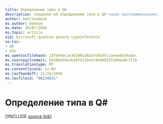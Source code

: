 ```yaml
---
title: Определение типа в Q#
description: Сведения об определении типа в Q# языке программирования.
author: bettinaheim
ms.author: beheim
ms.date: 10/07/2020
ms.topic: article
uid: microsoft.quantum.qsharp.typeinference
no-loc:
- Q#
- $$v
ms.openlocfilehash: 13fb4ebc1ea61001a6a2fe01d5c1aeea6b54aaec
ms.sourcegitcommit: b930bb59a1ba8f41d2edc9ed98197109aa8c7f1b
ms.translationtype: MT
ms.contentlocale: ru-RU
ms.lasthandoff: 11/26/2020
ms.locfileid: "96234031"
---
```

# <a name="type-inference-in-no-locq"></a>Определение типа в Q#

[!INCLUDE [source link](~/includes/qsharp-language/Specifications/Language/4_TypeSystem/TypeInference.md)]

